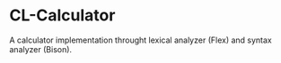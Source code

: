 # CL-Calculator
A calculator implementation throught lexical analyzer (Flex) and syntax analyzer (Bison). 

